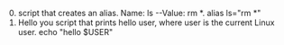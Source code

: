 0. <o> script that creates an alias.   Name: ls --Value: rm *.      alias ls="rm *"
1. Hello you script that prints hello user, where user is the current Linux user.       echo "hello $USER"
